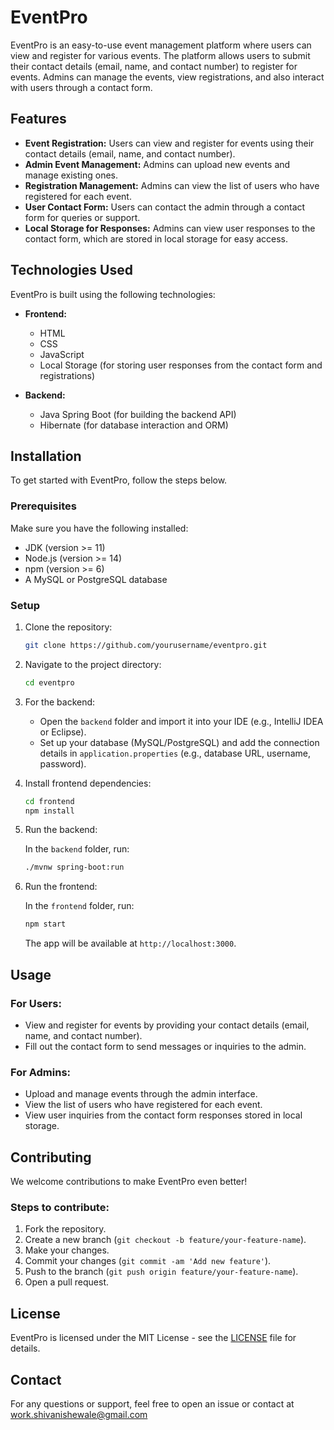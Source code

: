 
# EventPro

EventPro is an easy-to-use event management platform where users can view and register for various events. The platform allows users to submit their contact details (email, name, and contact number) to register for events. Admins can manage the events, view registrations, and also interact with users through a contact form.

## Features

- **Event Registration:** Users can view and register for events using their contact details (email, name, and contact number).
- **Admin Event Management:** Admins can upload new events and manage existing ones.
- **Registration Management:** Admins can view the list of users who have registered for each event.
- **User Contact Form:** Users can contact the admin through a contact form for queries or support.
- **Local Storage for Responses:** Admins can view user responses to the contact form, which are stored in local storage for easy access.

## Technologies Used

EventPro is built using the following technologies:

- **Frontend:**
  - HTML
  - CSS
  - JavaScript
  - Local Storage (for storing user responses from the contact form and registrations)

- **Backend:**
  - Java Spring Boot (for building the backend API)
  - Hibernate (for database interaction and ORM)

## Installation

To get started with EventPro, follow the steps below.

### Prerequisites

Make sure you have the following installed:

- JDK (version >= 11)
- Node.js (version >= 14)
- npm (version >= 6)
- A MySQL or PostgreSQL database

### Setup

1. Clone the repository:

   ```bash
   git clone https://github.com/yourusername/eventpro.git
   ```

2. Navigate to the project directory:

   ```bash
   cd eventpro
   ```

3. For the backend:
   - Open the `backend` folder and import it into your IDE (e.g., IntelliJ IDEA or Eclipse).
   - Set up your database (MySQL/PostgreSQL) and add the connection details in `application.properties` (e.g., database URL, username, password).

4. Install frontend dependencies:

   ```bash
   cd frontend
   npm install
   ```

5. Run the backend:

   In the `backend` folder, run:

   ```bash
   ./mvnw spring-boot:run
   ```

6. Run the frontend:

   In the `frontend` folder, run:

   ```bash
   npm start
   ```

   The app will be available at `http://localhost:3000`.

## Usage

### For Users:

- View and register for events by providing your contact details (email, name, and contact number).
- Fill out the contact form to send messages or inquiries to the admin.

### For Admins:

- Upload and manage events through the admin interface.
- View the list of users who have registered for each event.
- View user inquiries from the contact form responses stored in local storage.

## Contributing

We welcome contributions to make EventPro even better!

### Steps to contribute:

1. Fork the repository.
2. Create a new branch (`git checkout -b feature/your-feature-name`).
3. Make your changes.
4. Commit your changes (`git commit -am 'Add new feature'`).
5. Push to the branch (`git push origin feature/your-feature-name`).
6. Open a pull request.

## License

EventPro is licensed under the MIT License - see the [LICENSE](LICENSE) file for details.

## Contact

For any questions or support, feel free to open an issue or contact at work.shivanishewale@gmail.com
